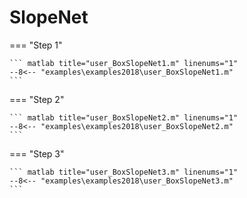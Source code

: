 # SlopeNet

=== "Step 1"

    ``` matlab title="user_BoxSlopeNet1.m" linenums="1"
    --8<-- "examples\examples2018\user_BoxSlopeNet1.m"
    ```

=== "Step 2"

    ``` matlab title="user_BoxSlopeNet2.m" linenums="1"
    --8<-- "examples\examples2018\user_BoxSlopeNet2.m"
    ```

=== "Step 3"

    ``` matlab title="user_BoxSlopeNet3.m" linenums="1"
    --8<-- "examples\examples2018\user_BoxSlopeNet3.m"
    ```

